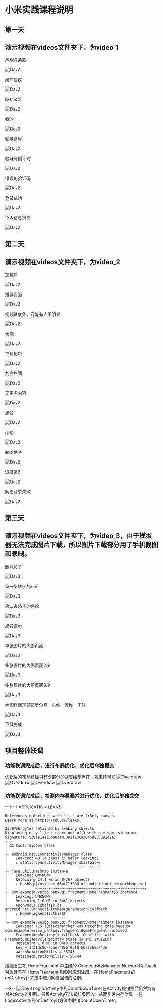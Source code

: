 # 小米实践课程说明

## **第一天**
## 演示视频在videos文件夹下，为video_1
声明与条款

![Day2](images/11.png)

用户协议

![Day2](images/12.png)

隐私政策

![Day2](images/13.png)

我的

![Day2](images/14.png)

登录账号

![Day2](images/15.png)

验证码倒计时

![Day2](images/16.png)

错误的验证码

![Day2](images/17.png)

登录成功

![Day2](images/18.png)

个人信息页面

![Day2](images/19.png)


## **第二天** 

## 演示视频在videos文件夹下，为video_2

加载中

![Day2](images/21.png)

推荐页面

![Day2](images/22.png)

视频进度条，可能有点不明显

![Day2](images/23.png)

大图

![Day2](images/24.png)

下拉刷新

![Day2](images/25.png)

九宫格图

![Day2](images/26.png)

无更多内容

![Day2](images/27.png)

点赞

![Day2](images/28.png)

评论

![Day2](images/29.png)

删除帖子

![Day2](images/210.png)

进度条2

![Day2](images/211.png)

网络请求失败

![Day2](images/212.png)


## 第三天  

## 演示视频在videos文件夹下，为video_3，由于模拟器无法完成图片下载，所以图片下载部分用了手机截图和录制。

删除帖子

![Day3](images/31.png)

第一条帖子的评论

![Day3](images/32.png)

第二条帖子的评论

![Day3](images/33.png)

点赞演示

![Day3](images/34.png)

单张图片的大图页面

![Day3](images/35.png)

多张图片的大图页面2/9

![Day3](images/36.png)

多张图片的大图页面3/9

![Day3](images/37.png)

大图页面顶部显示分页、头像、昵称、下载

![Day3](images/38.png)

下载完成

![Day3](images/39.jpg)



## 项目整体联调
### 功能联调完成后，进⾏布局优化，优化后单独提交
优化后的布局已经只有少部分的过度绘制存在，效果还可以
![Overdraw](images/over1.jpg)
![Overdraw](images/over2.jpg)
![Overdraw](images/over3.jpg)
![Overdraw](images/over4.jpg)

### 功能联调完成后，检测内存泄漏并进⾏优化，优化后单独提交
--1--
 1 APPLICATION LEAKS
                                                                                                    
    References underlined with "~~~" are likely causes.
    Learn more at https://squ.re/leaks.
    
    2339756 bytes retained by leaking objects
    Displaying only 1 leak trace out of 3 with the same signature
    Signature: 5b8aa14110be8ce47391f276a3045d805591d2e3
    ┬───
    │ GC Root: System class
    │
    ├─ android.net.ConnectivityManager class
    │    Leaking: NO (a class is never leaking)
    │    ↓ static ConnectivityManager.sCallbacks
    │                                 ~~~~~~~~~~
    ├─ java.util.HashMap instance
    │    Leaking: UNKNOWN
    │    Retaining 24.1 MB in 84767 objects
    │    ↓ HashMap[instance @344713088 of android.net.NetworkRequest]
    │             ~~~~~~~~~~~~~~~~~~~~~~~~~~~~~~~~~~~~~~~~~~~~~~~~~~~
    ├─ com.example.weibo_panxuqi.fragment.HomeFragment$3 instance
    │    Leaking: UNKNOWN
    │    Retaining 1.0 MB in 8461 objects
    │    Anonymous subclass of android.net.ConnectivityManager$NetworkCallback
    │    ↓ HomeFragment$3.this$0
    │                     ~~~~~~
    ╰→ com.example.weibo_panxuqi.fragment.HomeFragment instance
    ​     Leaking: YES (ObjectWatcher was watching this because com.example.weibo_panxuqi.fragment.HomeFragment received
    ​     Fragment#onDestroy() callback. Conflicts with Fragment.mLifecycleRegistry.state is INITIALIZED)
    ​     Retaining 1.0 MB in 8460 objects
    ​     key = 1a31dc8b-acae-48eb-9af8-5ba2c605743e
    ​     watchDurationMillis = 55745
    ​     retainedDurationMillis = 50744
泄漏发生在 HomeFragment 中注册的 ConnectivityManager.NetworkCallback 对象没有在 HomeFragment 销毁时取消注册。在 HomeFragment 的 onDestroy() 方法中取消网络回调的注册。


--2--
![Day3](images/leak1.png)
LoginActivity中的CountDownTimer在Activity被销毁后仍然持有对Activity的引用。导致Activity无法被垃圾回收，从而引发内存泄漏。
在LoginActivity的onDestroy()方法中取消CountDownTimer。